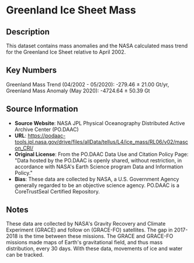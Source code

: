 
# Greenland Ice Sheet Mass

## Description
This dataset contains mass anomalies and the NASA calculated mass trend for the Greenland Ice Sheet relative to April 2002.

## Key Numbers
Greenland Mass Trend (04/2002 - 05/2020): -279.46 ± 21.00 Gt/yr,
Greenland Mass Anomaly (May 2020): -4724.64 ± 50.39 Gt

## Source Information
* **Source Website**: NASA JPL Physical Oceanography Distributed Active Archive Center (PO.DAAC)
* **URL**: https://podaac-tools.jpl.nasa.gov/drive/files/allData/tellus/L4/ice_mass/RL06/v02/mascon_CRI/
* **Original License**: From the PO.DAAC Data Use and Citation Policy Page: "Data hosted by the PO.DAAC is openly shared, without restriction, in accordance with NASA's Earth Science program Data and Information Policy."
* **Bias**: These data are collected by NASA, a U.S. Government Agency generally regarded to be an objective science agency. PO.DAAC is a CoreTrustSeal Certified Repository.

## Notes
These data are collected by NASA's Gravity Recovery and Climate Experiment (GRACE) and follow on (GRACE-FO) satellites. The gap in 2017-2018 is the time between these missions. The GRACE and GRACE-FO missions made maps of Earth's gravitational field, and thus mass distribution, every 30 days. With these data, movements of ice and water can be tracked.
